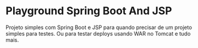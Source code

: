 # Playground Spring Boot And JSP

Projeto simples com Spring Boot e JSP para quando precisar de um projeto simples para testes.
Ou para testar deploys usando WAR no Tomcat e tudo mais.